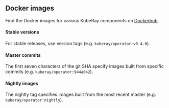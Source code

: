 ## Docker images

Find the Docker images for various KubeRay components on [Dockerhub](https://hub.docker.com/u/kuberay).

#### Stable versions
For stable releases, use version tags (e.g. `kuberay/operator:v0.4.0`).

#### Master commits
The first seven characters of the git SHA specify images built from specific commits
(e.g. `kuberay/operator:944a042`).

#### Nightly images
The nightly tag specifies images built from the most recent master (e.g. `kuberay/operator:nightly`).
